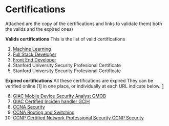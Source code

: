 # Certifications

Attached are the copy of the certifications and links to validate them( both the valids and the expired ones)

**Valids certifications**
This is the list of valid certifications

  1. [Machine Learning](https://graduation.udacity.com/confirm/5H6DR2VH)
  2. [Full Stack Developer](https://graduation.udacity.com/confirm/SJTMAG6K)
  3. [Front End Developer](https://graduation.udacity.com/confirm/CC3KGSDH)
  4. Stanford University Security Profesional Certificate
  5. Stanford University Security Profesional Certificate

**Expired certifications**
All these certifications are expired
They  can be verified online [1] in one place,  or individually at each URL indicate below.
[1](https://www.youracclaim.com/users/david-gutierrez.38d9e4cb)

  6.  [GIAC Mobile Device Security Analyst GMOB](https://www.youracclaim.com/earner/earned/badge/ce78cded-228f-453a-a199-f54e996b459e)
  7.  [GIAC Certified Inciden handler GCIH](https://www.youracclaim.com/badges/287c877a-26ce-49bf-9768-5cbffd4a1433)
  8.  [CCNA Security](https://www.youracclaim.com/badges/30459488-4047-4857-a782-491457fd8537)
  9.  [CCNA Routing and Switching](https://www.youracclaim.com/badges/44b6650a-5103-420f-a838-b6379795aa9c)
  10. [CCNP Certified Network Professional Security CCNP Security](https://www.youracclaim.com/badges/b9e214b1-a11d-40b1-a508-5ec3f8503e77)
